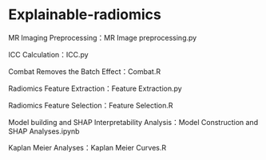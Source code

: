 # Explainable-radiomics
MR Imaging Preprocessing：MR Image preprocessing.py

ICC Calculation：ICC.py

Combat Removes the Batch Effect：Combat.R

Radiomics Feature Extraction：Feature Extraction.py

Radiomics Feature Selection：Feature Selection.R

Model building and SHAP Interpretability Analysis：Model Construction and SHAP Analyses.ipynb

Kaplan Meier Analyses：Kaplan Meier Curves.R
